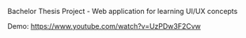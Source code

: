 Bachelor Thesis Project - Web application for learning UI/UX concepts

Demo: https://www.youtube.com/watch?v=UzPDw3F2Cvw
